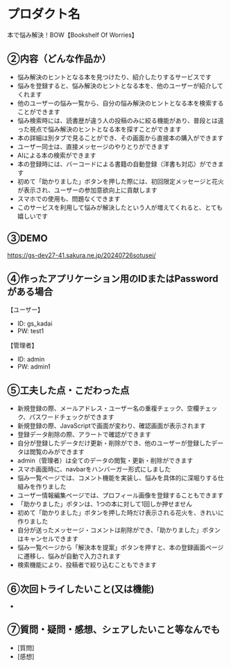 # プロダクト名

本で悩み解決！BOW【Bookshelf Of Worries】

## ②内容（どんな作品か）

- 悩み解決のヒントとなる本を見つけたり、紹介したりするサービスです
- 悩みを登録すると、悩み解決のヒントとなる本を、他のユーザーが紹介してくれます
- 他のユーザーの悩み一覧から、自分の悩み解決のヒントとなる本を検索することができます
- 悩み検索時には、読書歴が違う人の投稿のみに絞る機能があり、普段とは違った視点で悩み解決のヒントとなる本を探すことができます
- 本の詳細は別タブで見ることができ、その画面から直接本の購入ができます
- ユーザー同士は、直接メッセージのやりとりができます
- AIによる本の検索ができます
- 本の登録時には、バーコードによる書籍の自動登録（洋書も対応）ができます
- 初めて「助かりました」ボタンを押した際には、初回限定メッセージと花火が表示され、ユーザーの参加意欲向上に貢献します
- スマホでの使用も、問題なくできます
- このサービスを利用して悩みが解決したという人が増えてくれると、とても嬉しいです

## ③DEMO

https://gs-dev27-41.sakura.ne.jp/20240726sotusei/

## ④作ったアプリケーション用のIDまたはPasswordがある場合

【ユーザー】
- ID: gs_kadai
- PW: test1

【管理者】
- ID: admin
- PW: admin1
  
## ⑤工夫した点・こだわった点

- 新規登録の際、メールアドレス・ユーザー名の重複チェック、空欄チェック、パスワードチェックができます
- 新規登録の際、JavaScriptで画面が変わり、確認画面が表示されます
- 登録データ削除の際、アラートで確認ができます
- 自分が登録したデータだけ更新・削除ができ、他のユーザーが登録したデータは閲覧のみができます
- admin（管理者）は全てのデータの閲覧・更新・削除ができます
- スマホ画面時に、navbarをハンバーガー形式にしました
- 悩み一覧ページでは、コメント機能を実装し、悩みを具体的に深堀りする仕組みを作りました
- ユーザー情報編集ページでは、プロフィール画像を登録することもできます
- 「助かりました」ボタンは、1つの本に対して1回しか押せません
- 初めて「助かりました」ボタンを押した時だけ表示される花火を、きれいに作りました
- 自分が送ったメッセージ・コメントは削除ができ、「助かりました」ボタンはキャンセルできます
- 悩み一覧ページから「解決本を提案」ボタンを押すと、本の登録画面ページに遷移し、悩みが自動で入力されます
- 検索機能により、投稿者で絞り込むこともできます
  
## ⑥次回トライしたいこと(又は機能)

- 

## ⑦質問・疑問・感想、シェアしたいこと等なんでも

- [質問]
- [感想]
